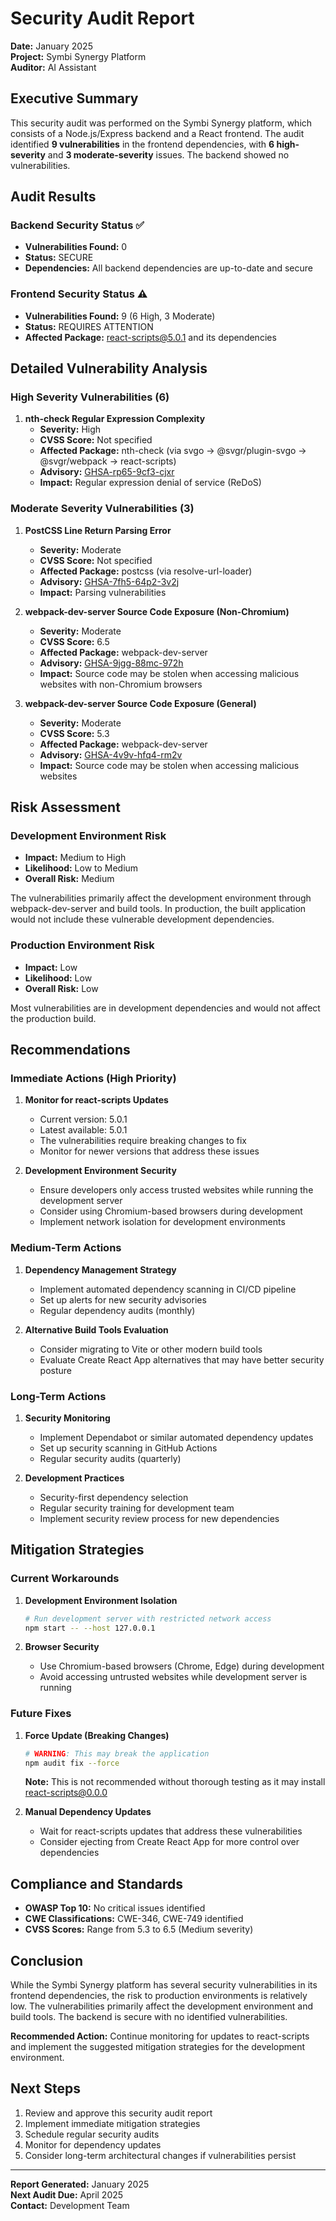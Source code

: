 # Security Audit Report

**Date:** January 2025  
**Project:** Symbi Synergy Platform  
**Auditor:** AI Assistant  

## Executive Summary

This security audit was performed on the Symbi Synergy platform, which consists of a Node.js/Express backend and a React frontend. The audit identified **9 vulnerabilities** in the frontend dependencies, with **6 high-severity** and **3 moderate-severity** issues. The backend showed no vulnerabilities.

## Audit Results

### Backend Security Status ✅
- **Vulnerabilities Found:** 0
- **Status:** SECURE
- **Dependencies:** All backend dependencies are up-to-date and secure

### Frontend Security Status ⚠️
- **Vulnerabilities Found:** 9 (6 High, 3 Moderate)
- **Status:** REQUIRES ATTENTION
- **Affected Package:** react-scripts@5.0.1 and its dependencies

## Detailed Vulnerability Analysis

### High Severity Vulnerabilities (6)

1. **nth-check Regular Expression Complexity**
   - **Severity:** High
   - **CVSS Score:** Not specified
   - **Affected Package:** nth-check (via svgo → @svgr/plugin-svgo → @svgr/webpack → react-scripts)
   - **Advisory:** [GHSA-rp65-9cf3-cjxr](https://github.com/advisories/GHSA-rp65-9cf3-cjxr)
   - **Impact:** Regular expression denial of service (ReDoS)

### Moderate Severity Vulnerabilities (3)

1. **PostCSS Line Return Parsing Error**
   - **Severity:** Moderate
   - **CVSS Score:** Not specified
   - **Affected Package:** postcss (via resolve-url-loader)
   - **Advisory:** [GHSA-7fh5-64p2-3v2j](https://github.com/advisories/GHSA-7fh5-64p2-3v2j)
   - **Impact:** Parsing vulnerabilities

2. **webpack-dev-server Source Code Exposure (Non-Chromium)**
   - **Severity:** Moderate
   - **CVSS Score:** 6.5
   - **Affected Package:** webpack-dev-server
   - **Advisory:** [GHSA-9jgg-88mc-972h](https://github.com/advisories/GHSA-9jgg-88mc-972h)
   - **Impact:** Source code may be stolen when accessing malicious websites with non-Chromium browsers

3. **webpack-dev-server Source Code Exposure (General)**
   - **Severity:** Moderate
   - **CVSS Score:** 5.3
   - **Affected Package:** webpack-dev-server
   - **Advisory:** [GHSA-4v9v-hfq4-rm2v](https://github.com/advisories/GHSA-4v9v-hfq4-rm2v)
   - **Impact:** Source code may be stolen when accessing malicious websites

## Risk Assessment

### Development Environment Risk
- **Impact:** Medium to High
- **Likelihood:** Low to Medium
- **Overall Risk:** Medium

The vulnerabilities primarily affect the development environment through webpack-dev-server and build tools. In production, the built application would not include these vulnerable development dependencies.

### Production Environment Risk
- **Impact:** Low
- **Likelihood:** Low
- **Overall Risk:** Low

Most vulnerabilities are in development dependencies and would not affect the production build.

## Recommendations

### Immediate Actions (High Priority)

1. **Monitor for react-scripts Updates**
   - Current version: 5.0.1
   - Latest available: 5.0.1
   - The vulnerabilities require breaking changes to fix
   - Monitor for newer versions that address these issues

2. **Development Environment Security**
   - Ensure developers only access trusted websites while running the development server
   - Consider using Chromium-based browsers during development
   - Implement network isolation for development environments

### Medium-Term Actions

1. **Dependency Management Strategy**
   - Implement automated dependency scanning in CI/CD pipeline
   - Set up alerts for new security advisories
   - Regular dependency audits (monthly)

2. **Alternative Build Tools Evaluation**
   - Consider migrating to Vite or other modern build tools
   - Evaluate Create React App alternatives that may have better security posture

### Long-Term Actions

1. **Security Monitoring**
   - Implement Dependabot or similar automated dependency updates
   - Set up security scanning in GitHub Actions
   - Regular security audits (quarterly)

2. **Development Practices**
   - Security-first dependency selection
   - Regular security training for development team
   - Implement security review process for new dependencies

## Mitigation Strategies

### Current Workarounds

1. **Development Environment Isolation**
   ```bash
   # Run development server with restricted network access
   npm start -- --host 127.0.0.1
   ```

2. **Browser Security**
   - Use Chromium-based browsers (Chrome, Edge) during development
   - Avoid accessing untrusted websites while development server is running

### Future Fixes

1. **Force Update (Breaking Changes)**
   ```bash
   # WARNING: This may break the application
   npm audit fix --force
   ```
   **Note:** This is not recommended without thorough testing as it may install react-scripts@0.0.0

2. **Manual Dependency Updates**
   - Wait for react-scripts updates that address these vulnerabilities
   - Consider ejecting from Create React App for more control over dependencies

## Compliance and Standards

- **OWASP Top 10:** No critical issues identified
- **CWE Classifications:** CWE-346, CWE-749 identified
- **CVSS Scores:** Range from 5.3 to 6.5 (Medium severity)

## Conclusion

While the Symbi Synergy platform has several security vulnerabilities in its frontend dependencies, the risk to production environments is relatively low. The vulnerabilities primarily affect the development environment and build tools. The backend is secure with no identified vulnerabilities.

**Recommended Action:** Continue monitoring for updates to react-scripts and implement the suggested mitigation strategies for the development environment.

## Next Steps

1. Review and approve this security audit report
2. Implement immediate mitigation strategies
3. Schedule regular security audits
4. Monitor for dependency updates
5. Consider long-term architectural changes if vulnerabilities persist

---

**Report Generated:** January 2025  
**Next Audit Due:** April 2025  
**Contact:** Development Team